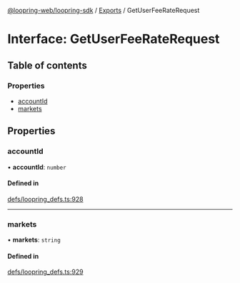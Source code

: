[@loopring-web/loopring-sdk](../README.md) / [Exports](../modules.md) / GetUserFeeRateRequest

# Interface: GetUserFeeRateRequest

## Table of contents

### Properties

- [accountId](GetUserFeeRateRequest.md#accountid)
- [markets](GetUserFeeRateRequest.md#markets)

## Properties

### accountId

• **accountId**: `number`

#### Defined in

[defs/loopring_defs.ts:928](https://github.com/Loopring/loopring_sdk/blob/6d0be7c/src/defs/loopring_defs.ts#L928)

___

### markets

• **markets**: `string`

#### Defined in

[defs/loopring_defs.ts:929](https://github.com/Loopring/loopring_sdk/blob/6d0be7c/src/defs/loopring_defs.ts#L929)
